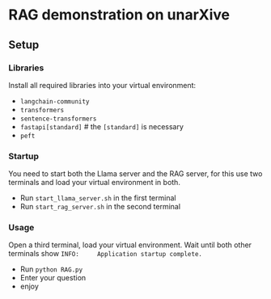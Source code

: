 # RAG demonstration on unarXive

## Setup
### Libraries
Install all required libraries into your virtual environment:
- `langchain-community`
- `transformers`
- `sentence-transformers`
- `fastapi[standard]`    # the `[standard]` is necessary
- `peft`

### Startup
You need to start both the Llama server and the RAG server, for this use two terminals and load your virtual environment in both.
- Run `start_llama_server.sh` in the first terminal
- Run `start_rag_server.sh` in the second terminal

### Usage
Open a third terminal, load your virtual environment. Wait until both other terminals show `INFO:     Application startup complete.`
- Run `python RAG.py`
- Enter your question
- enjoy